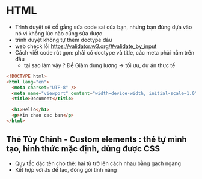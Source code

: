 # HTML

- Trình duyệt sẽ cố gắng sửa code sai của bạn, nhưng bạn đừng dựa vào nó vì không lúc nào cũng sửa được
- trình duyệt không tự thêm doctype đâu
- web check lỗi <https://validator.w3.org/#validate_by_input>
- Cách viết code rút gọn: phải có doctype và title, các meta phải nằm trên đầu
  - tại sao làm vậy ? Để Giảm dung lượng -> tối ưu, dự án thực tế

```html
<!DOCTYPE html>
<html lang="en">
  <meta charset="UTF-8" />
  <meta name="viewport" content="width=device-width, initial-scale=1.0" />
  <title>Document</title>

  <h1>Hello</h1>
  <p>Xin chao cac ban</p>
</html>
```

## Thẻ Tùy Chỉnh - Custom elements : thẻ tự mình tạo, hình thức mặc định, dùng được CSS

- Quy tắc đặc tên cho thẻ: hai từ trở lên cách nhau bằng gạch ngang <app-toast> </app-toast>
- Kết hợp với Js để tạo, đóng gói tính năng
